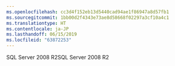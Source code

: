 ```yaml
---
ms.openlocfilehash: cc3d4f152eb13d5440cad94ae1f86947a8d57fb1
ms.sourcegitcommit: 1bb00d2f4343e73ae8d58668f02297a3cf10a4c1
ms.translationtype: HT
ms.contentlocale: ja-JP
ms.lasthandoff: 06/15/2019
ms.locfileid: "63872253"
---
```

<span data-ttu-id="d595b-101">SQL Server 2008 R2</span><span class="sxs-lookup"><span data-stu-id="d595b-101">SQL Server 2008 R2</span></span>